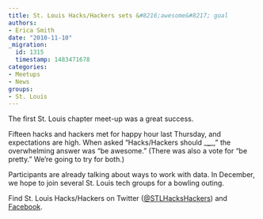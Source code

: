 ```yaml
---
title: St. Louis Hacks/Hackers sets &#8216;awesome&#8217; goal
authors:
- Erica Smith
date: "2010-11-10"
_migration:
  id: 1315
  timestamp: 1483471678
categories:
- Meetups
- News
groups:
- St. Louis
---
```


The first St. Louis chapter meet-up was a great success. 

Fifteen hacks and hackers met for happy hour last Thursday, and expectations are high. When asked &#8220;Hacks/Hackers should \___\____,&#8221; the overwhelming answer was &#8220;be awesome.&#8221; (There was also a vote for &#8220;be pretty.&#8221; We&#8217;re going to try for both.)

Participants are already talking about ways to work with data. In December, we hope to join several St. Louis tech groups for a bowling outing.

Find St. Louis Hacks/Hackers on Twitter ([@STLHacksHackers][1]) and [Facebook][2].

 [1]: http://twitter.com/stlhackshackers
 [2]: http://on.fb.me/STLhh